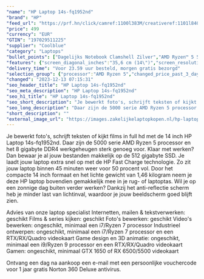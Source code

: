 ```yaml
---
"name": "HP Laptop 14s-fq1952nd"
"brand": "HP"
"feed_url": "https://prf.hn/click/camref:1100l383M/creativeref:1101l84031/destination:https%3A%2F%2Fwww.coolblue.nl%2Fproduct%2F928260"
"price": 499
"currency": "EUR"
"GTIN": "197029511225"
"supplier": "Coolblue"
"category": "Laptops"
"bullet_points": ["Dagelijks Notebook Clamshell Zilver","AMD Ryzen™ 5 5500U 2,1 GHz","35,6 cm (14\") Full HD 1920 x 1080 Pixels IPS LED backlight 16:9","8 GB DDR4-SDRAM 3200 MHz 1 x 8 GB","512 GB SSD","AMD Radeon Graphics","Wi-Fi 5 (802.11ac) Bluetooth 5.0","Lithium-Ion (Li-Ion) 41 Wh 9,75 uur 45 W","Windows 11 Home"]
"features": {"screen_diagonal_inches":"35,6 cm (14\")","screen_resolution":"1920 x 1080 Pixels","processor_family":"AMD Ryzen™ 5","memory_size":"8 GB","memory_type":"DDR4-SDRAM","total_storage_space":"512 GB","operating_system":"Windows 11 Home","battery_capacity":"41 Wh","width":"324 mm","depth":"225 mm","height":"17,9 mm","weight":"1,46 kg"}
"delivery_time": "Voor 23.59 uur besteld, morgen gratis bezorgd"
"selection_group": {"processor":"AMD Ryzen 5","changed_price_past_3_days":false}
"changed": "2023-12-13 07:15:31"
"seo_header_title": "HP Laptop 14s-fq1952nd"
"seo_meta_description": "HP Laptop 14s-fq1952nd"
"seo_h1_title": "HP Laptop 14s-fq1952nd"
"seo_short_description": "Je bewerkt foto's, schrijft teksten of kijkt films in full hd met de 14 inch HP Laptop 14s-fq1952nd."
"seo_long_description": "Daar zijn de 5000 serie AMD Ryzen 5 processor en het 8 gigabyte DDR4 werkgeheugen sterk genoeg voor. Klaar met werken? Dan bewaar je al jouw bestanden makkelijk op de 512 gigabyte SSD. Je laadt jouw laptop extra snel op met de HP Fast Charge technologie. Zo zit jouw laptop binnen 45 minuten weer voor 50 procent vol. Door het compacte 14 inch formaat en het lichte gewicht van 1,46 kilogram neem je deze HP laptop bovendien gemakkelijk mee in je rug- of laptoptas. Wil je op een zonnige dag buiten verder werken? Dankzij het anti-reflectie scherm heb je minder last van lichtinval, waardoor je jouw beeldscherm goed blijft zien. \r\n\r\nAdvies van onze laptop specialist\r\nInternetten, mailen & tekstverwerken: geschikt\r\nFilms & series kijken: geschikt\r\nFoto's bewerken: geschikt\r\nVideo's bewerken: ongeschikt, minimaal een i7/Ryzen 7 processor\r\nIndustrieel ontwerpen: ongeschikt, minimaal een i7/Ryzen 7 processor en een RTX/RX/Quadro videokaart\r\nGame design en 3D animatie: ongeschikt, minimaal een i9/Ryzen 9 processor en een RTX/RX/Quadro videokaart\r\nGamen: ongeschikt, minimaal GTX 1650 of RX 6500/5500 videokaart\r\n \r\nOntvang een dag na aankoop een e-mail met een persoonlijke vouchercode voor 1 jaar gratis Norton 360 Deluxe antivirus."
"short_description": ""
"external_image_url": "https://images.zakelijkelaptopkopen.nl/hp-laptop-14s-fq1952nd.webp"
---
```


Je bewerkt foto's, schrijft teksten of kijkt films in full hd met de 14 inch HP Laptop 14s-fq1952nd. Daar zijn de 5000 serie AMD Ryzen 5 processor en het 8 gigabyte DDR4 werkgeheugen sterk genoeg voor. Klaar met werken? Dan bewaar je al jouw bestanden makkelijk op de 512 gigabyte SSD. Je laadt jouw laptop extra snel op met de HP Fast Charge technologie. Zo zit jouw laptop binnen 45 minuten weer voor 50 procent vol. Door het compacte 14 inch formaat en het lichte gewicht van 1,46 kilogram neem je deze HP laptop bovendien gemakkelijk mee in je rug- of laptoptas. Wil je op een zonnige dag buiten verder werken? Dankzij het anti-reflectie scherm heb je minder last van lichtinval, waardoor je jouw beeldscherm goed blijft zien.

Advies van onze laptop specialist
Internetten, mailen & tekstverwerken: geschikt
Films & series kijken: geschikt
Foto's bewerken: geschikt
Video's bewerken: ongeschikt, minimaal een i7/Ryzen 7 processor
Industrieel ontwerpen: ongeschikt, minimaal een i7/Ryzen 7 processor en een RTX/RX/Quadro videokaart
Game design en 3D animatie: ongeschikt, minimaal een i9/Ryzen 9 processor en een RTX/RX/Quadro videokaart
Gamen: ongeschikt, minimaal GTX 1650 of RX 6500/5500 videokaart
 
Ontvang een dag na aankoop een e-mail met een persoonlijke vouchercode voor 1 jaar gratis Norton 360 Deluxe antivirus.